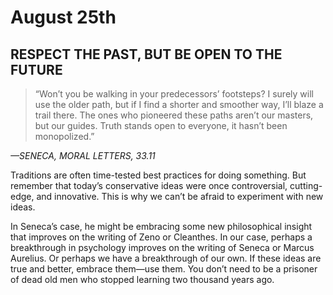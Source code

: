 # August 25th
## RESPECT THE PAST, BUT BE OPEN TO THE FUTURE

> “Won’t you be walking in your predecessors’ footsteps? I surely will use the older path, but if I find a shorter and smoother way, I’ll blaze a trail there. The ones who pioneered these paths aren’t our masters, but our guides. Truth stands open to everyone, it hasn’t been monopolized.”

*—SENECA, MORAL LETTERS, 33.11*

Traditions are often time-tested best practices for doing something. But remember that today’s conservative ideas were once controversial, cutting-edge, and innovative. This is why we can’t be afraid to experiment with new ideas.

In Seneca’s case, he might be embracing some new philosophical insight that improves on the writing of Zeno or Cleanthes. In our case, perhaps a breakthrough in psychology improves on the writing of Seneca or Marcus Aurelius. Or perhaps we have a breakthrough of our own. If these ideas are true and better, embrace them—use them. You don’t need to be a prisoner of dead old men who stopped learning two thousand years ago.

